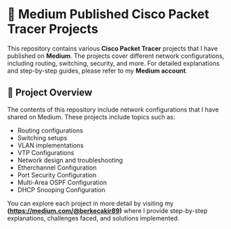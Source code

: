 # 🚀 Medium Published Cisco Packet Tracer Projects

This repository contains various **Cisco Packet Tracer** projects that I have published on **Medium**. The projects cover different network configurations, including routing, switching, security, and more. For detailed explanations and step-by-step guides, please refer to my **Medium account**.

## 📂 Project Overview

The contents of this repository include network configurations that I have shared on Medium. These projects include topics such as:

- Routing configurations
- Switching setups
- VLAN implementations
- VTP Configurations
- Network design and troubleshooting
- Etherchannel Configuration
- Port Security Configuration
- Multi-Area OSPF Configuration
- DHCP Snooping Configuration

You can explore each project in more detail by visiting my **(https://medium.com/@berkecakir89)** where I provide step-by-step explanations, challenges faced, and solutions implemented.
